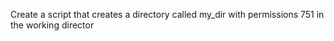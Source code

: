 Create a script that creates a directory called my_dir with permissions 751 in the working director
